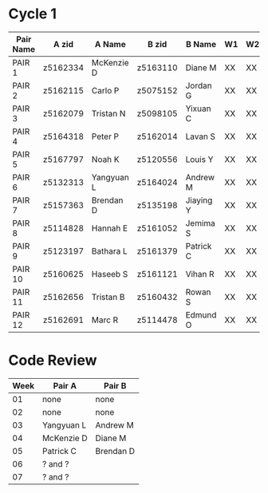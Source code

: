 # Cycle 1

| Pair Name | A zid   | A Name    | B zid   | B Name  | W1 | W2 | W3 | 
| --------- | --------|---------- | --------|-------- | -- | -- | -- | 
| PAIR 1    | z5162334|McKenzie D | z5163110|Diane M  | XX | XX | XX |
| PAIR 2    | z5162115|Carlo P    | z5075152|Jordan G | XX | XX | XX |
| PAIR 3    | z5162079|Tristan N  | z5098105|Yixuan C | XX | XX | XX |
| PAIR 4    | z5164318|Peter P    | z5162014|Lavan S  | XX | XX | XX |
| PAIR 5    | z5167797|Noah K     | z5120556|Louis Y  | XX | XX | XX |
| PAIR 6    | z5132313|Yangyuan L | z5164024|Andrew M | XX | XX | XX |
| PAIR 7    | z5157363|Brendan D  | z5135198|Jiaying Y| XX | XX | XX |
| PAIR 8    | z5114828|Hannah E   | z5161052|Jemima S | XX | XX | XX | 
| PAIR 9    | z5123197|Bathara L  | z5161379|Patrick C| XX | XX | XX |
| PAIR 10   | z5160625|Haseeb S   | z5161121|Vihan R  | XX | XX | XX |
| PAIR 11   | z5162656|Tristan B  | z5160432|Rowan S  | XX | XX | XX |
| PAIR 12   |z5162691 |Marc R     | z5114478|Edmund O | XX | XX | XX |

# Code Review

| Week | Pair A | Pair B |
| ---- | ------ | ------ |
|  01  |  none  |  none  |
|  02  |  none  |  none  |
|  03  |  Yangyuan L |Andrew M |
|  04  |  McKenzie D |Diane M   |
|  05  | Patrick C   |Brendan D |
|  06  | ? and ? |
|  07  | ? and ? |





